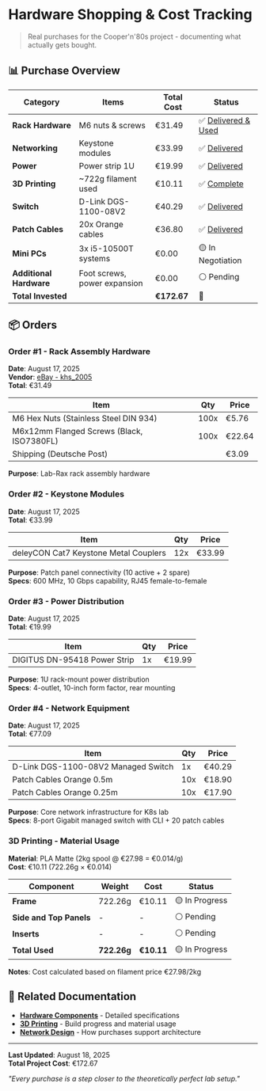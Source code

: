 # Hardware Shopping & Cost Tracking

> Real purchases for the Cooper'n'80s project - documenting what actually gets bought.

## 📊 Purchase Overview

| Category | Items | Total Cost | Status |
|----------|-------|------------|--------|
| **Rack Hardware** | M6 nuts & screws | €31.49 | ✅ [Delivered & Used](#order-1) |
| **Networking** | Keystone modules | €33.99 | ✅ [Delivered](#order-2) |
| **Power** | Power strip 1U | €19.99 | ✅ [Delivered](#order-3) |
| **3D Printing** | ~722g filament used | €10.11 | ✅ [Complete](#3d-printing) |
| **Switch** | D-Link DGS-1100-08V2 | €40.29 | ✅ [Delivered](#order-4) |
| **Patch Cables** | 20x Orange cables | €36.80 | ✅ [Delivered](#order-4) |
| **Mini PCs** | 3x i5-10500T systems | €0.00 | 🟡 In Negotiation |
| **Additional Hardware** | Foot screws, power expansion | €0.00 | ⚪ Pending |
| **Total Invested** | | **€172.67** | 🚀 |

## 📦 Orders

### Order #1 - Rack Assembly Hardware
**Date**: August 17, 2025  
**Vendor**: [eBay - khs_2005](https://www.ebay.de/str/khs2005)  
**Total**: €31.49  

| Item | Qty | Price |
|------|-----|-------|
| M6 Hex Nuts (Stainless Steel DIN 934) | 100x | €5.76 |
| M6x12mm Flanged Screws (Black, ISO7380FL) | 100x | €22.64 |
| Shipping (Deutsche Post) | | €3.09 |

**Purpose**: Lab-Rax rack assembly hardware

### Order #2 - Keystone Modules
**Date**: August 17, 2025  
**Total**: €33.99  

| Item | Qty | Price |
|------|-----|-------|
| deleyCON Cat7 Keystone Metal Couplers | 12x | €33.99 |

**Purpose**: Patch panel connectivity (10 active + 2 spare)  
**Specs**: 600 MHz, 10 Gbps capability, RJ45 female-to-female

### Order #3 - Power Distribution
**Date**: August 17, 2025  
**Total**: €19.99  

| Item | Qty | Price |
|------|-----|-------|
| DIGITUS DN-95418 Power Strip | 1x | €19.99 |

**Purpose**: 1U rack-mount power distribution  
**Specs**: 4-outlet, 10-inch form factor, rear mounting

### Order #4 - Network Equipment
**Date**: August 17, 2025  
**Total**: €77.09  

| Item | Qty | Price |
|------|-----|-------|
| D-Link DGS-1100-08V2 Managed Switch | 1x | €40.29 |
| Patch Cables Orange 0.5m | 10x | €18.90 |
| Patch Cables Orange 0.25m | 10x | €17.90 |

**Purpose**: Core network infrastructure for K8s lab  
**Specs**: 8-port Gigabit managed switch with CLI + 20 patch cables

### 3D Printing - Material Usage

**Material**: PLA Matte (2kg spool @ €27.98 = €0.014/g)  
**Cost**: €10.11 (722.26g × €0.014)

| Component | Weight | Cost | Status |
|-----------|--------|------|--------|
| **Frame** | 722.26g | €10.11 | 🟡 In Progress |
| **Side and Top Panels** | - | - | ⚪ Pending |
| **Inserts** | - | - | ⚪ Pending |
| **Total Used** | **722.26g** | **€10.11** | 🟡 In Progress |

**Notes**: Cost calculated based on filament price €27.98/2kg



## 🔗 Related Documentation

- **[Hardware Components](components/)** - Detailed specifications
- **[3D Printing](assembly/3d-printing.md)** - Build progress and material usage
- **[Network Design](../02-design/network-topology.md)** - How purchases support architecture

---

**Last Updated**: August 18, 2025  
**Total Project Cost**: €172.67

*"Every purchase is a step closer to the theoretically perfect lab setup."*